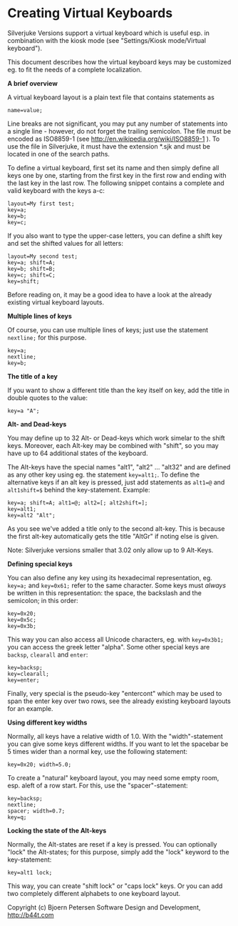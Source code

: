Creating Virtual Keyboards
================================================================================

Silverjuke Versions support a virtual keyboard which is useful esp. in
combination with the kiosk mode (see "Settings/Kiosk mode/Virtual keyboard").

This document describes how the virtual keyboard keys may be customized eg. to
fit the needs of a complete localization.


**A brief overview**

A virtual keyboard layout is a plain text file that contains statements as

    name=value;

Line breaks are not significant, you may put any number of statements into a
single line - however, do not forget the trailing semicolon. The file must be
encoded as ISO8859-1 (see http://en.wikipedia.org/wiki/ISO8859-1 ). To use
the file in Silverjuke, it must have the extension *.sjk and must be located
in one of the search paths.

To define a virtual keyboard, first set its name and then simply define all keys
one by one, starting from the first key in the first row and ending with the
last key in the last row. The following snippet contains a complete and valid
keyboard with the keys a-c:

    layout=My first test;
    key=a;
    key=b;
    key=c;

If you also want to type the upper-case letters, you can define a shift key and
set the shifted values for all letters:

    layout=My second test;
    key=a; shift=A;
    key=b; shift=B;
    key=c; shift=C;
    key=shift;

Before reading on, it may be a good idea to have a look at the already existing
virtual keyboard layouts.


**Multiple lines of keys**

Of course, you can use multiple lines of keys; just use the statement
`nextline;` for this purpose.

    key=a;
    nextline;
    key=b;


**The title of a key**

If you want to show a different title than the key itself on key, add the title
in double quotes to the value:

    key=a "A";


**Alt- and Dead-keys**

You may define up to 32 Alt- or Dead-keys which work simelar to the shift keys.
Moreover, each Alt-key may be combined with "shift", so you may have up to 64
additional states of the keyboard.

The Alt-keys have the special names "alt1", "alt2" ... "alt32" and are defined
as any other key using eg. the statement `key=alt1;`. To define the
alternative keys if an alt key is pressed, just add statements as `alt1=@` and
`alt1shift=$` behind the key-statement. Example:

    key=a; shift=A; alt1=@; alt2=[; alt2shift=];
    key=alt1;
    key=alt2 "Alt";

As you see we've added a title only to the second alt-key. This is because the
first alt-key automatically gets the title "AltGr" if noting else is given.

Note: Silverjuke versions smaller that 3.02 only allow up to 9 Alt-Keys.


**Defining special keys**

You can also define any key using its hexadecimal representation, eg. `key=a;`
and `key=0x61;` refer to the same character. Some keys must _always_ be written
in this representation: the space, the backslash and the semicolon; in this
order:

    key=0x20;
    key=0x5c;
    key=0x3b;

This way you can also access all Unicode characters, eg. with `key=0x3b1;` you
can access the greek letter "alpha". Some other special keys are `backsp`,
`clearall` and `enter`:

    key=backsp;
    key=clearall;
    key=enter;

Finally, very special is the pseudo-key "entercont" which may be used to span
the enter key over two rows, see the already existing keyboard layouts for an
example.


**Using different key widths**

Normally, all keys have a relative width of 1.0. With the "width"-statement you
can give some keys different widths. If you want to let the spacebar be 5 times
wider than a normal key, use the following statement:

    key=0x20; width=5.0;

To create a "natural" keyboard layout, you may need some empty room, esp. aleft
of a row start. For this, use the "spacer"-statement:

    key=backsp;
    nextline;
    spacer; width=0.7;
    key=q;


**Locking the state of the Alt-keys**

Normally, the Alt-states are reset if a key is pressed. You can optionally
"lock" the Alt-states; for this purpose, simply add the "lock" keyword to the
key-statement:

    key=alt1 lock;

This way, you can create "shift lock" or "caps lock" keys. Or you can add two
completely different alphabets to one keyboard layout.


Copyright (c) Bjoern Petersen Software Design and Development, http://b44t.com

